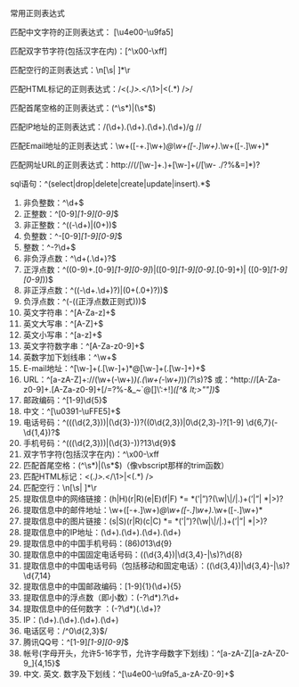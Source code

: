 常用正则表达式

匹配中文字符的正则表达式： [\u4e00-\u9fa5]

匹配双字节字符(包括汉字在内)：[^\x00-\xff]

匹配空行的正则表达式：\n[\s| ]*\r

匹配HTML标记的正则表达式：/<(.*)>.*<\/\1>|<(.*) \/>/

匹配首尾空格的正则表达式：(^\s*)|(\s*$)

匹配IP地址的正则表达式：/(\d+)\.(\d+)\.(\d+)\.(\d+)/g //

匹配Email地址的正则表达式：\w+([-+.]\w+)*@\w+([-.]\w+)*\.\w+([-.]\w+)*

匹配网址URL的正则表达式：http://(/[\w-]+\.)+[\w-]+(/[\w- ./?%&=]*)?

sql语句：^(select|drop|delete|create|update|insert).*$

1. 非负整数：^\d+$
2. 正整数：^[0-9]*[1-9][0-9]*$
3. 非正整数：^((-\d+)|(0+))$
4. 负整数：^-[0-9]*[1-9][0-9]*$
5. 整数：^-?\d+$
6. 非负浮点数：^\d+(\.\d+)?$
7. 正浮点数：^((0-9)+\.[0-9]*[1-9][0-9]*)|([0-9]*[1-9][0-9]*\.[0-9]+)| ([0-9]*[1-9][0-9]*))$
8. 非正浮点数：^((-\d+\.\d+)?)|(0+(\.0+)?))$
9. 负浮点数：^(-((正浮点数正则式)))$
10. 英文字符串：^[A-Za-z]+$
11. 英文大写串：^[A-Z]+$
12. 英文小写串：^[a-z]+$
13. 英文字符数字串：^[A-Za-z0-9]+$
14. 英数字加下划线串：^\w+$
15. E-mail地址：^[\w-]+(\.[\w-]+)*@[\w-]+(\.[\w-]+)+$
16. URL：^[a-zA-Z]+://(\w+(-\w+)*)(\.(\w+(-\w+)*))*(\?\s*)?$ 
或：^http:\/\/[A-Za-z0-9]+\.[A-Za-z0-9]+[\/=\?%\-&_~`@[\]\’:+!]*([^& lt;>\"\"])*$
17. 邮政编码：^[1-9]\d{5}$
18. 中文：^[\u0391-\uFFE5]+$
19. 电话号码：^((\(\d{2,3}\))|(\d{3}\-))?(\(0\d{2,3}\)|0\d{2,3}-)?[1-9] \d{6,7}(\-\d{1,4})?$
20. 手机号码：^((\(\d{2,3}\))|(\d{3}\-))?13\d{9}$
21. 双字节字符(包括汉字在内)：^\x00-\xff
22. 匹配首尾空格：(^\s*)|(\s*$)（像vbscript那样的trim函数）
23. 匹配HTML标记：<(.*)>.*<\/\1>|<(.*) \/>
24. 匹配空行：\n[\s| ]*\r
25. 提取信息中的网络链接：(h|H)(r|R)(e|E)(f|F) *= *(’|”)?(\w|\\|\/|\.)+(’|”| *|>)?
26. 提取信息中的邮件地址：\w+([-+.]\w+)*@\w+([-.]\w+)*\.\w+([-.]\w+)*
27. 提取信息中的图片链接：(s|S)(r|R)(c|C) *= *(’|”)?(\w|\\|\/|\.)+(’|”| *|>)?
28. 提取信息中的IP地址：(\d+)\.(\d+)\.(\d+)\.(\d+)
29. 提取信息中的中国手机号码：(86)*0*13\d{9}
30. 提取信息中的中国固定电话号码：(\(\d{3,4}\)|\d{3,4}-|\s)?\d{8}
31. 提取信息中的中国电话号码（包括移动和固定电话）：(\(\d{3,4}\)|\d{3,4}-|\s)?\d{7,14}
32. 提取信息中的中国邮政编码：[1-9]{1}(\d+){5}
33. 提取信息中的浮点数（即小数）：(-?\d*)\.?\d+
34. 提取信息中的任何数字 ：(-?\d*)(\.\d+)?
35. IP：(\d+)\.(\d+)\.(\d+)\.(\d+)
36. 电话区号：/^0\d{2,3}$/
37. 腾讯QQ号：^[1-9]*[1-9][0-9]*$
38. 帐号(字母开头，允许5-16字节，允许字母数字下划线)：^[a-zA-Z][a-zA-Z0-9_]{4,15}$
39. 中文. 英文. 数字及下划线：^[\u4e00-\u9fa5_a-zA-Z0-9]+$
